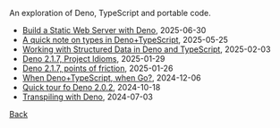 

An exploration of Deno, TypeScript and portable code.

- [Build a Static Web Server with Deno](https://rsdoiel.github.io/blog/2025/06/30/Build_a_Static_Web_Server.html), 2025-06-30
- [A quick note on types in Deno+TypeScript](blog/2025/05/25/a_quick_notes_on_types.html), 2025-05-25
- [Working with Structured Data in Deno and TypeScript](/blog/2025/02/03/working_with_structured_data.html), 2025-02-03
- [Deno 2.1.7, Project Idioms](/blog/2025/01/29/project_idioms.html), 2025-01-29
- [Deno 2.1.7, points of friction](/blog/2025/01/26/points_of_friction.html), 2025-01-26
- [When Deno+TypeScript, when Go?](/blog/2024/12/06/when_deno_when_go.html), 2024-12-06
- [Quick tour fo Deno 2.0.2](/blog/2024/10/18/a-quick-tour-of-deno-2.html), 2024-10-18
- [Transpiling with Deno](/blog/2024/07/03/transpiling_with_deno.html), 2024-07-03

[Back](./)

